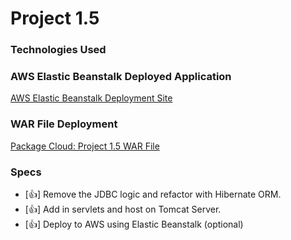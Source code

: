 # Project 1.5

### Technologies Used

### AWS Elastic Beanstalk Deployed Application
[AWS Elastic Beanstalk Deployment Site](http://packagecloudproject15-env.eba-72encybg.us-east-2.elasticbeanstalk.com/)

### WAR File Deployment
[Package Cloud: Project 1.5 WAR File](https://packagecloud.io/lopezjronald/project_ceglarek_lopez_release)

### Specs
- [:+1:] Remove the JDBC logic and refactor with Hibernate ORM.
- [:+1:] Add in servlets and host on Tomcat Server.
- [:+1:] Deploy to AWS using Elastic Beanstalk (optional)
